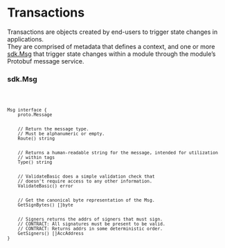 # Transactions
Transactions are objects created by end-users to trigger state changes in applications.<br/>
 They are comprised of metadata that defines a context, and one or more [sdk.Msg](#sdk.Msg)  that trigger state changes within a module through the module’s Protobuf message service.

 ### sdk.Msg

 <code>
 
 	Msg interface {
		proto.Message


		// Return the message type.
		// Must be alphanumeric or empty.
		Route() string


		// Returns a human-readable string for the message, intended for utilization
		// within tags
		Type() string


		// ValidateBasic does a simple validation check that
		// doesn't require access to any other information.
		ValidateBasic() error


		// Get the canonical byte representation of the Msg.
		GetSignBytes() []byte


		// Signers returns the addrs of signers that must sign.
		// CONTRACT: All signatures must be present to be valid.
		// CONTRACT: Returns addrs in some deterministic order.
		GetSigners() []AccAddress
	}
 </code>